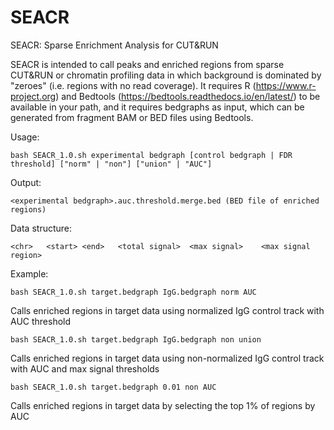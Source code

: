 # SEACR
SEACR: Sparse Enrichment Analysis for CUT&RUN

SEACR is intended to call peaks and enriched regions from sparse CUT&RUN or chromatin profiling data in which background is dominated by "zeroes" (i.e. regions with no read coverage). It requires R (https://www.r-project.org) and Bedtools (https://bedtools.readthedocs.io/en/latest/) to be available in your path, and it requires bedgraphs as input, which can be generated from fragment BAM or BED files using Bedtools. 

Usage: 

	bash SEACR_1.0.sh experimental bedgraph [control bedgraph | FDR threshold] ["norm" | "non"] ["union" | "AUC"]
	
Output:

	<experimental bedgraph>.auc.threshold.merge.bed (BED file of enriched regions)
Data structure: 
	
	<chr>	<start>	<end>	<total signal>	<max signal>	<max signal region>

Example:

	bash SEACR_1.0.sh target.bedgraph IgG.bedgraph norm AUC
Calls enriched regions in target data using normalized IgG control track with AUC threshold
	
	bash SEACR_1.0.sh target.bedgraph IgG.bedgraph non union
Calls enriched regions in target data using non-normalized IgG control track with AUC and max signal thresholds 

	bash SEACR_1.0.sh target.bedgraph 0.01 non AUC
Calls enriched regions in target data by selecting the top 1% of regions by AUC
